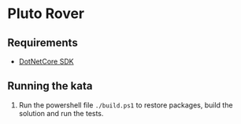 # Pluto Rover

## Requirements

* [DotNetCore SDK](https://www.microsoft.com/net/download/core)

## Running the kata

1. Run the powershell file ```./build.ps1``` to restore packages, build the solution and run the tests.